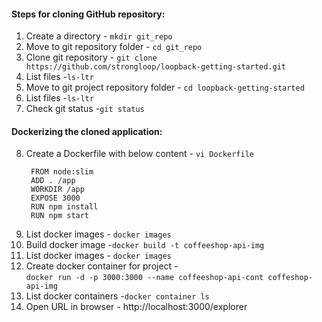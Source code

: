 #### Steps for cloning GitHub repository:

1. Create a directory - `mkdir git_repo`
2. Move to git repository folder - `cd git_repo`
3. Clone git repository - `git clone https://github.com/strongloop/loopback-getting-started.git` 
4. List files -`ls-ltr` 
5. Move to git project repository folder - `cd loopback-getting-started`
6. List files -`ls-ltr`
7. Check git status -`git status`

#### Dockerizing the cloned application:

8. Create a Dockerfile with below content - `vi Dockerfile`
   ```
    FROM node:slim
    ADD . /app
    WORKDIR /app
    EXPOSE 3000
    RUN npm install
    RUN npm start
    ```
9. List docker images - `docker images`
10. Build docker image -`docker build -t coffeeshop-api-img`
11. List docker images - `docker images`
12. Create docker container for project - <br>
    `docker run -d -p 3000:3000 --name coffeeshop-api-cont coffeshop-api-img`
13. List docker containers -`docker container ls`
14. Open URL in browser - http://localhost:3000/explorer